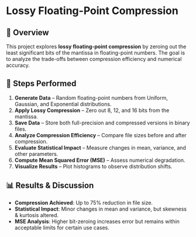 
# Lossy Floating-Point Compression

## 📌 Overview
This project explores **lossy floating-point compression** by zeroing out the least significant bits of the mantissa in floating-point numbers. The goal is to analyze the trade-offs between compression efficiency and numerical accuracy.

## 🔧 Steps Performed
1. **Generate Data** – Random floating-point numbers from Uniform, Gaussian, and Exponential distributions.
2. **Apply Lossy Compression** – Zero out 8, 12, and 16 bits from the mantissa.
3. **Save Data** – Store both full-precision and compressed versions in binary files.
4. **Analyze Compression Efficiency** – Compare file sizes before and after compression.
5. **Evaluate Statistical Impact** – Measure changes in mean, variance, and other parameters.
6. **Compute Mean Squared Error (MSE)** – Assess numerical degradation.
7. **Visualize Results** – Plot histograms to observe distribution shifts.




## 📊 Results & Discussion
- **Compression Achieved**: Up to 75% reduction in file size.
- **Statistical Impact**: Minor changes in mean and variance, but skewness & kurtosis altered.
- **MSE Analysis**: Higher bit-zeroing increases error but remains within acceptable limits for certain use cases.
